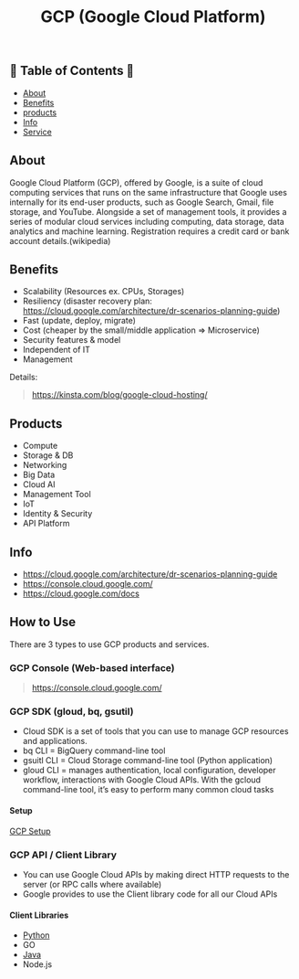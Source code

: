 <h1 align="center">GCP (Google Cloud Platform)</h1> <br>
<h2> 🚀 Table of Contents 🚀 </h2>

- [About](#about)
- [Benefits](#benefits)
- [products](#products)
- [Info](#info)
- [Service](#service)


## About
Google Cloud Platform (GCP), offered by Google, is a suite of cloud computing services that runs on the same infrastructure 
that Google uses internally for its end-user products, such as Google Search, Gmail, file storage, and YouTube.
Alongside a set of management tools, it provides a series of modular cloud services including computing, 
data storage, data analytics and machine learning. Registration requires a credit card or bank account details.(wikipedia)

## Benefits
- Scalability (Resources ex. CPUs, Storages)
- Resiliency (disaster recovery plan: https://cloud.google.com/architecture/dr-scenarios-planning-guide)
- Fast (update, deploy, migrate)
- Cost (cheaper by the small/middle application => Microservice)
- Security features & model
- Independent of IT
- Management

Details:
> https://kinsta.com/blog/google-cloud-hosting/

## Products
- Compute
- Storage & DB
- Networking
- Big Data
- Cloud AI
- Management Tool
- IoT
- Identity & Security
- API Platform

## Info
- https://cloud.google.com/architecture/dr-scenarios-planning-guide
- https://console.cloud.google.com/
- https://cloud.google.com/docs

## How to Use
There are 3 types to use GCP products and services.

### GCP Console (Web-based interface)
> https://console.cloud.google.com/

### GCP SDK (gloud, bq, gsutil)
- Cloud SDK is a set of tools that you can use to manage GCP resources and applications.
- bq CLI = BigQuery command-line tool
- gsuitl CLI = Cloud Storage command-line tool (Python application)
- gloud CLI = manages authentication, local configuration, developer workflow, interactions with Google Cloud APIs. With the gcloud command-line tool, it’s easy to perform many common cloud tasks


#### Setup

[GCP Setup](https://github.com/yuyatinnefeld/gcp/tree/master/sdk)


### GCP API / Client Library
- You can use Google Cloud APIs by making direct HTTP requests to the server (or RPC calls where available)
- Google provides to use the Client library code for all our Cloud APIs

#### Client Libraries
- [Python](https://github.com/yuyatinnefeld/gcp/tree/master/api/python)
- GO
- [Java](https://github.com/yuyatinnefeld/gcp/tree/master/api/java)
- Node.js
